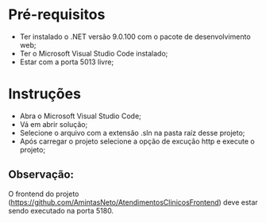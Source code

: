 # Pré-requisitos
* Ter instalado o .NET versão 9.0.100 com o pacote de desenvolvimento web;
* Ter o Microsoft Visual Studio Code instalado;
* Estar com a porta 5013 livre;

# Instruções
* Abra o Microsoft Visual Studio Code;
* Vá em abrir solução;
* Selecione o arquivo com a extensão .sln na pasta raíz desse projeto;
* Após carregar o projeto selecione a opção de excução http e execute o projeto;

## Observação:
O frontend do projeto (https://github.com/AmintasNeto/AtendimentosClinicosFrontend) deve estar sendo executado na porta 5180.
